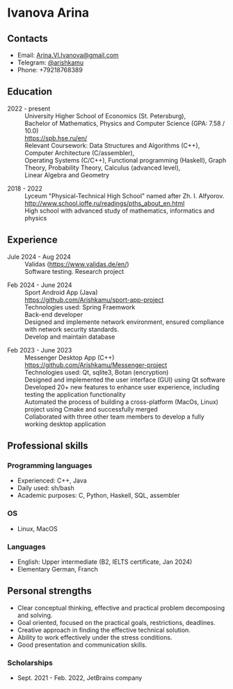 <html><head><meta http-equiv="Content-Type" content="text/html; charset=UTF-8"></head><body>


<h1>Ivanova Arina</h1>
<h2> Contacts</h2>
<ul><li>Email: <a href="mailto:Arina.Vl.Ivanova.com" target="_blank">Arina.Vl.Ivanova@gmail.com</a>
</li><li>Telegram: <a href="https://t.me/arishkamu" target="_blank">@arishkamu</a>
</li><li>Phone: +79218768389
</li></ul>

<h2>Education</h2>
<dl><dt>2022 - present</dt><dd>
University Higher School of Economics (St. Petersburg), <br> 
Bachelor of Mathematics, Physics and Computer Science (GPA: 7.58 / 10.0) <br> 
<a href="https://spb.hse.ru/en/" target="_blank">https://spb.hse.ru/en/</a> <br>
Relevant Coursework: Data Structures and Algorithms (C++), Computer Architecture (C/assembler), <br>
Operating Systems (C/C++), Functional programming (Haskell), Graph Theory, Probability Theory, Calculus (advanced level), <br>
Linear Algebra and Geometry
</dd></dl>
<dl><dt>2018 - 2022</dt><dd>
Lyceum "Physical-Technical High School" named after Zh. I. Alfyorov. <br>
<a href="http://www.school.ioffe.ru/readings/pths_about_en.html" target="_blank">http://www.school.ioffe.ru/readings/pths_about_en.html</a> <br>
High school with advanced study of mathematics, informatics and physics <br>
</dd></dl>

<h2>Experience</h2>

<dl><dt>Jule 2024 - Aug 2024 </dt><dd>
Validas (<a href="https://www.validas.de/en/" target="_blank">https://www.validas.de/en/</a>)<br>
Software testing. Research project<br>
</dd></dl>

<dl><dt>Feb 2024 - June 2024</dt><dd>
Sport Android App (Java)<br>
<a href="https://github.com/Arishkamu/sport-app-project" target="_blank">https://github.com/Arishkamu/sport-app-project</a> <br>
Technologies used: Spring Fraemwork<br>
Back-end developer<br>
Designed and implemente network environment, ensured compliance with network security standards.<br> 
Develop and maintain database
</dd></dl>

<dl><dt>Feb 2023 - June 2023</dt><dd>
Messenger Desktop App (C++)<br>
<a href="https://github.com/Arishkamu/Messenger-project" target="_blank">https://github.com/Arishkamu/Messenger-project</a> <br>
Technologies used: Qt, sqlite3, Botan (encryption) <br>
Designed and implemented the user interface (GUI) using Qt software <br>
Developed 20+ new features to enhance user experience, including testing the application functionality <br>
Automated the process of building a cross-platform (MacOs, Linux) project using Cmake and successfully merged<br>
Collaborated with three other team members to develop a fully working desktop application
</dd></dl>

<h2>Professional skills</h2>
<h3>Programming languages</h3>
<ul><li>Experienced: C++, Java 
</li><li>Daily used: sh/bash
</li><li>Academic purposes: C, Python, Haskell, SQL, assembler
</li></ul>

<h3>OS</h3>
<ul><li>Linux, MacOS  
</li></ul>

<h3>Languages</h3>
<ul><li>English: Upper intermediate (B2, IELTS certificate, Jan 2024)
</li><li>Elementary German, Franch
</li></ul>

<h2>Personal strengths</h2>
<ul><li>Clear conceptual thinking, effective and practical problem decomposing and solving.
</li><li>Goal oriented, focused on the practical goals, restrictions, deadlines.
</li><li>Creative approach in finding the effective technical solution.  
</li><li>Ability to work effectively under the stress conditions.  
</li><li>Good presentation and communication skills.  
</li></ul>

<h3>Scholarships</h3>
<ul><li>Sept. 2021 - Feb. 2022, JetBrains company
</li></ul>

</body></html>
